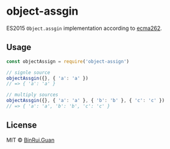 object-assgin
=====

ES2015 `Object.assgin` implementation according to [ecma262](https://tc39.github.io/ecma262/#sec-object.assign).

## Usage

```js
const objectAssign = require('object-assign')

// signle source
objectAssgin({}, { 'a': 'a' })
// => { 'a': 'a' }

// multiply sources
objectAssgin({}, { 'a': 'a' }, { 'b': 'b' }, { 'c': 'c' })
// => { 'a': 'a', 'b': 'b', 'c': 'c' }
```

## License

MIT &copy; [BinRui.Guan](mailto:differui@gmail.com)
